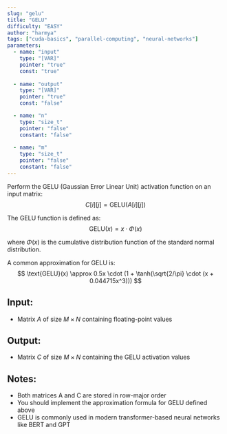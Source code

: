 ```yaml
---
slug: "gelu"
title: "GELU"
difficulty: "EASY"
author: "harmya"
tags: ["cuda-basics", "parallel-computing", "neural-networks"]
parameters:
  - name: "input"
    type: "[VAR]"
    pointer: "true"
    const: "true"
  
  - name: "output"
    type: "[VAR]"
    pointer: "true"
    const: "false"

  - name: "n" 
    type: "size_t"
    pointer: "false"
    constant: "false"
    
  - name: "m"
    type: "size_t"
    pointer: "false"
    constant: "false"
---
```


Perform the GELU (Gaussian Error Linear Unit) activation function on an input matrix:
$$
C[i][j] = \text{GELU}(A[i][j])
$$

The GELU function is defined as:
$$
\text{GELU}(x) = x \cdot \Phi(x)
$$

where $\Phi(x)$ is the cumulative distribution function of the standard normal distribution. 

A common approximation for GELU is:
$$
\text{GELU}(x) \approx 0.5x \cdot (1 + \tanh(\sqrt{2/\pi} \cdot (x + 0.044715x^3)))
$$

## Input:
- Matrix $A$ of size $M \times N$ containing floating-point values

## Output:
- Matrix $C$ of size $M \times N$ containing the GELU activation values

## Notes:
- Both matrices $\text{A}$ and $\text{C}$ are stored in row-major order
- You should implement the approximation formula for GELU defined above
- GELU is commonly used in modern transformer-based neural networks like BERT and GPT